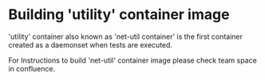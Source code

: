 
# Building 'utility' container image

'utility' container also known as 'net-util container' is the first
container created as a daemonset when tests are executed.

For Instructions to build 'net-util' container image please check team space in confluence.
